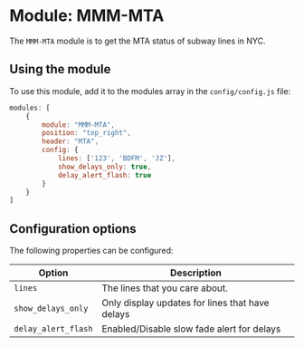 # Module: MMM-MTA
The `MMM-MTA` module is to get the MTA status of subway lines in NYC.

## Using the module

To use this module, add it to the modules array in the `config/config.js` file:

````javascript
modules: [
	{
		module: "MMM-MTA",
		position: "top_right",
		header: "MTA",
		config: {
			lines: ['123', 'BDFM', 'JZ'],
			show_delays_only: true,
			delay_alert_flash: true
		}
	}
]
````

## Configuration options

The following properties can be configured:

| Option | Description
| ------ | -----------
| `lines` | The lines that you care about.
| `show_delays_only` | Only display updates for lines that have delays
| `delay_alert_flash` | Enabled/Disable slow fade alert for delays
